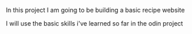 In this project I am going to be building a basic recipe website 

I will use the basic skills i've learned so far in the odin project
